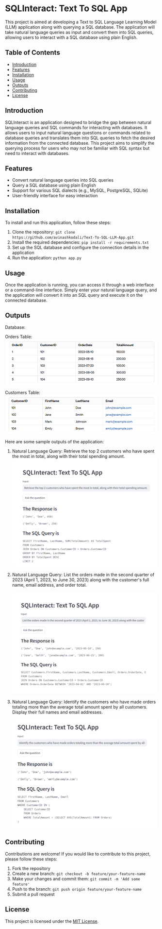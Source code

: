 # SQLInteract: Text To SQL App

This project is aimed at developing a Text to SQL Language Learning Model (LLM) application along with querying a SQL database. The application will take natural language queries as input and convert them into SQL queries, allowing users to interact with a SQL database using plain English.

## Table of Contents

- [Introduction](#introduction)
- [Features](#features)
- [Installation](#installation)
- [Usage](#usage)
- [Outputs](#outputs)
- [Contributing](#contributing)
- [License](#license)

## Introduction

SQLInteract is an application designed to bridge the gap between natural language queries and SQL commands for interacting with databases. It allows users to input natural language questions or commands related to database queries and translates them into SQL queries to fetch the desired information from the connected database. This project aims to simplify the querying process for users who may not be familiar with SQL syntax but need to interact with databases.

## Features

- Convert natural language queries into SQL queries
- Query a SQL database using plain English
- Support for various SQL dialects (e.g., MySQL, PostgreSQL, SQLite)
- User-friendly interface for easy interaction

## Installation

To install and run this application, follow these steps:

1. Clone the repository: `git clone https://github.com/avinashkodali/Text-To-SQL-LLM-App.git`
2. Install the required dependencies: `pip install -r requirements.txt`
3. Set up the SQL database and configure the connection details in the application
4. Run the application: `python app.py`

## Usage

Once the application is running, you can access it through a web interface or a command-line interface. Simply enter your natural language query, and the application will convert it into an SQL query and execute it on the connected database.

## Outputs

Database:

Orders Table:
![Orders Table](./images/orders_table.png)

Customers Table:
![Customers Table](./images/customers_table.png)

Here are some sample outputs of the application:

1. Natural Language Query: Retrieve the top 2 customers who have spent the most in total, along with their total spending amount.
  ![Output 1](./images/output_01.png)

2. Natural Language Query: List the orders made in the second quarter of 2023 (April 1, 2023, to June 30, 2023) along with the customer's full name, email address, and order total.

    ![Output 2](./images/output_02.png)

3. Natural Language Query: Identify the customers who have made orders totaling more than the average total amount spent by all customers. Display their full names and email addresses.

    ![Output 3](./images/output_03.png)

## Contributing

Contributions are welcome! If you would like to contribute to this project, please follow these steps:

1. Fork the repository
2. Create a new branch: `git checkout -b feature/your-feature-name`
3. Make your changes and commit them: `git commit -m 'Add some feature'`
4. Push to the branch: `git push origin feature/your-feature-name`
5. Submit a pull request

## License

This project is licensed under the [MIT License](LICENSE).